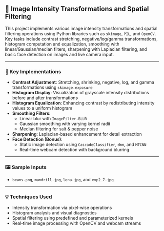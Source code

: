## 🧪 Image Intensity Transformations and Spatial Filtering

This project implements various image intensity transformations and spatial filtering operations using Python libraries such as `skimage`, `PIL`, and `OpenCV`. Key tasks include contrast stretching, negative/log/gamma transformations, histogram computation and equalization, smoothing with linear/Gaussian/median filters, sharpening with Laplacian filtering, and basic face detection on images and live camera input.

---

### 🔧 Key Implementations

- **Contrast Adjustment**: Stretching, shrinking, negative, log, and gamma transformations using `skimage.exposure`
- **Histogram Display**: Visualization of grayscale intensity distributions before and after transformations
- **Histogram Equalization**: Enhancing contrast by redistributing intensity values to a uniform histogram
- **Smoothing Filters**:
  - Linear blur with `ImageFilter.BLUR`
  - Gaussian smoothing with varying kernel radii
  - Median filtering for salt & pepper noise
- **Sharpening**: Laplacian-based enhancement for detail extraction
- **Face Detection (Bonus)**:
  - Static image detection using `CascadeClassifier`, `dnn`, and `MTCNN`
  - Real-time webcam detection with background blurring

---

### 🖼️ Sample Inputs

- `beans.png`, `mandrill.jpg`, `lena.jpg`, and `exp2_7.jpg`

---

### 💡 Techniques Used

- Intensity transformation via pixel-wise operations
- Histogram analysis and visual diagnostics
- Spatial filtering using predefined and parameterized kernels
- Real-time image processing with OpenCV and webcam streams
